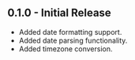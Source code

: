## 0.1.0 - Initial Release
- Added date formatting support.
- Added date parsing functionality.
- Added timezone conversion.
